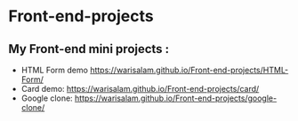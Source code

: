 # Front-end-projects
## My Front-end mini projects :
* HTML Form demo <a> https://warisalam.github.io/Front-end-projects/HTML-Form/ </a>
* Card demo: https://warisalam.github.io/Front-end-projects/card/
* Google clone: https://warisalam.github.io/Front-end-projects/google-clone/

